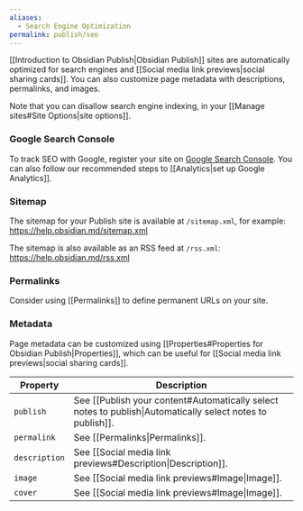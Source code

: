 ```yaml
---
aliases:
  - Search Engine Optimization
permalink: publish/seo
---
```

[[Introduction to Obsidian Publish|Obsidian Publish]] sites are automatically optimized for search engines and [[Social media link previews|social sharing cards]]. You can also customize page metadata with descriptions, permalinks, and images.

Note that you can disallow search engine indexing, in your [[Manage sites#Site Options|site options]].

### Google Search Console

To track SEO with Google, register your site on [Google Search Console](https://search.google.com/search-console). You can also follow our recommended steps to [[Analytics|set up Google Analytics]].

### Sitemap

The sitemap for your Publish site is available at `/sitemap.xml`, for example:
https://help.obsidian.md/sitemap.xml

The sitemap is also available as an RSS feed at `/rss.xml`:
https://help.obsidian.md/rss.xml

### Permalinks

Consider using [[Permalinks]] to define permanent URLs on your site.

### Metadata

Page metadata can be customized using [[Properties#Properties for Obsidian Publish|Properties]], which can be useful for [[Social media link previews|social sharing cards]].

| Property      | Description                                                                                                       |
| ------------- | ----------------------------------------------------------------------------------------------------------------- |
| `publish`     | See [[Publish your content#Automatically select notes to publish\|Automatically select notes to publish]]. |
| `permalink`   | See [[Permalinks\|Permalinks]].                                                                                   |
| `description` | See [[Social media link previews#Description\|Description]].                                                      |
| `image`       | See [[Social media link previews#Image\|Image]].                                                                  |
| `cover`       | See [[Social media link previews#Image\|Image]].                                                                  |
